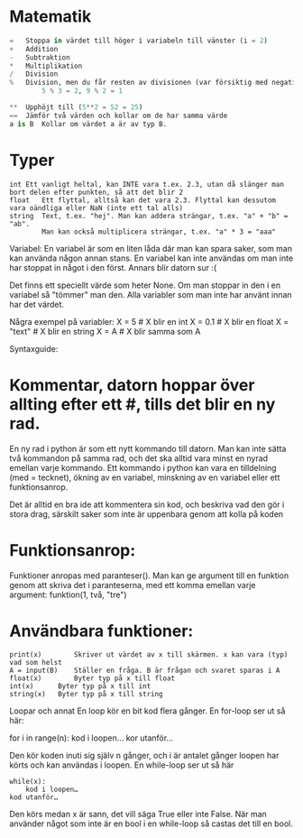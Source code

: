 # Matematik
```python
=	Stoppa in värdet till höger i variabeln till vänster (i = 2)
+	Addition
-	Subtraktion
*	Multiplikation
/	Division
%	Division, men du får resten av divisionen (var försiktig med negativa tal)
		5 % 3 = 2, 9 % 2 = 1

**	Upphöjt till (5**2 = 52 = 25)
==	Jämför två värden och kollar om de har samma värde
a is B	Kollar om värdet a är av typ B.
```
# Typer	
```
int	Ett vanligt heltal, kan INTE vara t.ex. 2.3, utan då slänger man bort delen efter punkten, så att det blir 2
float	Ett flyttal, alltså kan det vara 2.3. Flyttal kan dessutom vara oändliga eller NaN (inte ett tal alls)
string	Text, t.ex. "hej". Man kan addera strängar, t.ex. "a" + "b" = "ab".
		Man kan också multiplicera strängar, t.ex. "a" * 3 = "aaa"
```
Variabel:
En variabel är som en liten låda där man kan spara saker, som man kan använda någon annan stans. En variabel kan inte användas om man inte har stoppat in något i den först. Annars blir datorn sur :(

Det finns ett speciellt värde som heter None. Om man stoppar in den i en variabel så "tömmer" man den. Alla variabler som man inte har använt innan har det värdet.

Några exempel på variabler:
	X = 5		# X blir en int
	X = 0.1		# X blir en float
	X = "text"	# X blir en string
	X = A		# X blir samma som A

Syntaxguide:
#	Kommentar, datorn hoppar över allting efter ett #, tills det blir en ny rad.

En ny rad i python är som ett nytt kommando till datorn. Man kan inte sätta två kommandon på samma rad, och det ska alltid vara minst en nyrad emellan varje kommando. Ett kommando i python kan vara en tilldelning (med = tecknet), ökning av en variabel, minskning av en variabel eller ett funktionsanrop.

Det är alltid en bra ide att kommentera sin kod, och beskriva vad den gör i stora drag, särskilt saker som inte är uppenbara genom att kolla på koden

# Funktionsanrop:
  Funktioner anropas med paranteser(). Man kan ge argument till en funktion genom att skriva det i paranteserna, med ett komma emellan varje argument:
  funktion(1, två, "tre")

# Användbara funktioner:
	print(x)		Skriver ut värdet av x till skärmen. x kan vara (typ) vad som helst
	A = input(B)	Ställer en fråga. B är frågan och svaret sparas i A
	float(x)		Byter typ på x till float
	int(x)		Byter typ på x till int
	string(x)	Byter typ på x till string

Loopar och annat
En loop kör en bit kod flera gånger. En for-loop ser ut så här: 

for i in range(n):
	kod i loopen…
kor utanför… 

Den kör koden inuti sig själv n gånger, och i är antalet gånger loopen har körts och kan användas i loopen.
En while-loop ser ut så här

	while(x):
		kod i loopen…
	kod utanför… 

Den körs medan x är sann, det vill säga True eller inte False. När man använder något som inte är en bool i en while-loop så castas det till en bool.
